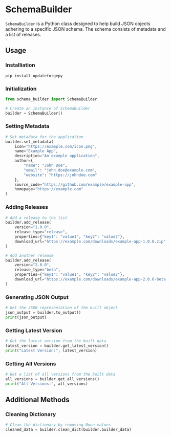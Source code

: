 # SchemaBuilder

`SchemaBuilder` is a Python class designed to help build JSON objects adhering to a specific JSON schema. The schema consists of metadata and a list of releases.

## Usage

### Installiation

```
pip install updateforgepy
```

### Initialization

```python
from schema_builder import SchemaBuilder

# Create an instance of SchemaBuilder
builder = SchemaBuilder()
```

### Setting Metadata

```python
# Set metadata for the application
builder.set_metadata(
    icon="https://example.com/icon.png",
    name="Example App",
    description="An example application",
    author={
        "name": "John Doe",
        "email": "john.doe@example.com",
        "website": "https://johndoe.com"
    },
    source_code="https://github.com/example/example-app",
    homepage="https://example.com"
)
```

### Adding Releases

```python
# Add a release to the list
builder.add_release(
    version="1.0.0",
    release_type="release",
    properties={"key1": "value1", "key2": "value2"},
    download_url="https://example.com/downloads/example-app-1.0.0.zip"
)

# Add another release
builder.add_release(
    version="2.0.0",
    release_type="beta",
    properties={"key1": "value1", "key2": "value2"},
    download_url="https://example.com/downloads/example-app-2.0.0-beta.zip"
)
```

### Generating JSON Output

```python
# Get the JSON representation of the built object
json_output = builder.to_output()
print(json_output)
```

### Getting Latest Version

```python
# Get the latest version from the built data
latest_version = builder.get_latest_version()
print("Latest Version:", latest_version)
```

### Getting All Versions

```python
# Get a list of all versions from the built data
all_versions = builder.get_all_versions()
print("All Versions:", all_versions)
```

## Additional Methods

### Cleaning Dictionary

```python
# Clean the dictionary by removing None values
cleaned_data = builder.clean_dict(builder.builder_data)
```
